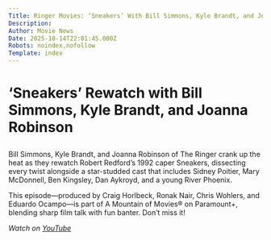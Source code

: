 ```yaml
---
Title: Ringer Movies: ‘Sneakers’ With Bill Simmons, Kyle Brandt, and Joanna Robinson
Description: 
Author: Movie News
Date: 2025-10-14T22:01:45.000Z
Robots: noindex,nofollow
Template: index
---
```

<h1>
  
  
  ‘Sneakers’ Rewatch with Bill Simmons, Kyle Brandt, and Joanna Robinson
</h1>

<p>Bill Simmons, Kyle Brandt, and Joanna Robinson of The Ringer crank up the heat as they rewatch Robert Redford’s 1992 caper Sneakers, dissecting every twist alongside a star-studded cast that includes Sidney Poitier, Mary McDonnell, Ben Kingsley, Dan Aykroyd, and a young River Phoenix.</p>

<p>This episode—produced by Craig Horlbeck, Ronak Nair, Chris Wohlers, and Eduardo Ocampo—is part of A Mountain of Movies® on Paramount+, blending sharp film talk with fun banter. Don’t miss it!</p>

<p><em>Watch on <a href="https://www.youtube.com/watch?v=xQJlUq-Ghuc" rel="noopener noreferrer">YouTube</a></em></p>


